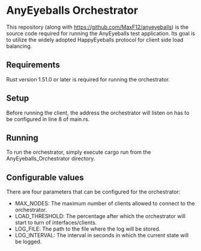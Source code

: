 # AnyEyeballs Orchestrator 

This repository (along with https://github.com/MaxF12/anyeyeballs) is the source code required for running the AnyEyeballs test application.
Its goal is to utilize the widely adopted HappyEyeballs protocol for client side load balancing. 

## Requirements
Rust version 1.51.0 or later is required for running the orchestrator.
## Setup
Before running the client, the address the orchestrator will listen on has to be configured in line 8 of main.rs. 
## Running
To run the orchestrator, simply execute cargo run from the AnyEyeballs_Orchestrator directory. 
## Configurable values
There are four parameters that can be configured for the orchestrator:

- MAX_NODES: The maximum number of clients allowed to connect to the orchestrator.
- LOAD_THRESHOLD: The percentage after which the orchestrator will start to turn of interfaces/clients.
- LOG_FILE: The path to the file where the log will be stored.
- LOG_INTERVAL: The interval in seconds in which the current state will be logged. 
